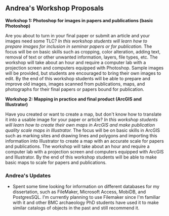 ## Andrea's Workshop Proposals

**Workshop 1: Photoshop for images in papers and publications (basic Photoshop)**

Are you about to turn in your final paper or submit an article and your images need some TLC?  *In this workshop students will learn how to prepare images for inclusion in seminar papers or for publication.*  The focus will be on basic skills such as cropping, color alteration, adding text, removal of text or other unwanted information, layers, file types, etc.  The workshop will take about an hour and require a computer lab with a projection screen and computers equipped with Photoshop.  Sample images will be provided, but students are encouraged to bring their own images to edit.  By the end of this workshop students will be able to prepare and improve old images, images scanned from publications, maps, and photographs for their final papers or papers bound for publication.
	
**Workshop 2: Mapping in practice and final product (ArcGIS and Illustrator)**

Have you created or want to create a map, but don't know how to translate it into a usable image for your paper or article?  *In this workshop students will learn how to create their own maps in ArcGIS and make publication quality scale maps in Illustrator.*  The focus will be on basic skills in ArcGIS such as marking sites and drawing lines and polygons and importing this information into Illustrator to create a map with an accurate scale for papers and publications.  The workshop will take about an hour and require a computer lab with a projection screen and computers equipped with ArcGIS and Illustrator.  By the end of this workshop students will be able to make basic maps to scale for papers and publications.

### Andrea's Updates

- Spent some time looking for information on different databases for my dissertation, such as FileMaker, Microsoft Access, MobiDB, and PostgresSQL.  I'm currently planning to use Filemaker since I'm familiar with it and other BMC archaeology PhD students have used it to make similar catalogs of objects in the past and still recommend it.  
